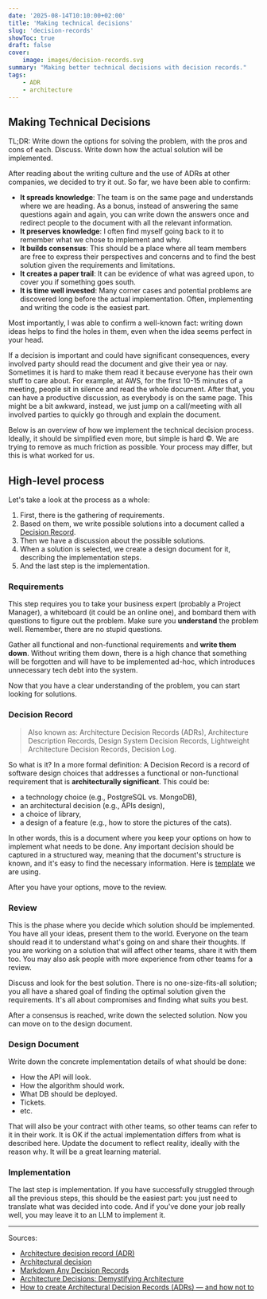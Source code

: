 ```yaml
---
date: '2025-08-14T10:10:00+02:00'
title: 'Making technical decisions'
slug: 'decision-records'
showToc: true
draft: false
cover:
    image: images/decision-records.svg
summary: "Making better technical decisions with decision records."
tags:
    - ADR
    - architecture
---
```


## Making Technical Decisions

TL;DR: Write down the options for solving the problem, with the pros and cons of each.
Discuss. Write down how the actual solution will be implemented.

After reading about the writing culture and the use of ADRs at other companies, we decided to try it out.
So far, we have been able to confirm:
- **It spreads knowledge**: The team is on the same page and understands where we are heading. As a bonus,
    instead of answering the same questions again and again, you can write down the answers once and
    redirect people to the document with all the relevant information.
- **It preserves knowledge**: I often find myself going back to it to remember what we chose to implement and why.
- **It builds consensus**: This should be a place where all team members are free to express their perspectives and concerns
    and to find the best solution given the requirements and limitations.
- **It creates a paper trail**: It can be evidence of what was agreed upon, to cover you if something goes south.
- **It is time well invested**: Many corner cases and potential problems are discovered long before the actual implementation.
    Often, implementing and writing the code is the easiest part.

Most importantly, I was able to confirm a well-known fact:
writing down ideas helps to find the holes in them, even when the idea seems perfect in your head.

If a decision is important and could have significant consequences, every involved party should
read the document and give their yea or nay. Sometimes it is hard to make them read it because everyone has their own
stuff to care about. For example, at AWS, for the first 10-15 minutes of a meeting, people sit in silence
and read the whole document. After that, you can have a productive discussion, as everybody
is on the same page. This might be a bit awkward, instead, we just jump on a call/meeting with
all involved parties to quickly go through and explain the document.

Below is an overview of how we implement the technical decision process.
Ideally, it should be simplified even more, but simple is hard ©. We are trying to remove as much friction as possible.
Your process may differ, but this is what worked for us.

## High-level process

Let's take a look at the process as a whole:

1. First, there is the gathering of requirements.
2. Based on them, we write possible solutions into a document called a [Decision Record](#decision-record).
3. Then we have a discussion about the possible solutions.
4. When a solution is selected, we create a design document for it, describing the implementation steps.
5. And the last step is the implementation.

### Requirements

This step requires you to take your business expert (probably a Project Manager),
a whiteboard (it could be an online one), and bombard them with questions to figure out the problem.
Make sure you **understand** the problem well. Remember, there are no stupid questions.

Gather all functional and non-functional requirements and **write them down**. Without writing them down,
there is a high chance that something will be forgotten and will have to be implemented ad-hoc,
which introduces unnecessary tech debt into the system.

Now that you have a clear understanding of the problem, you can start looking for
solutions.

### Decision Record

> Also known as: Architecture Decision Records (ADRs), Architecture Description Records,
> Design System Decision Records, Lightweight Architecture Decision Records, Decision Log.

So what is it? In a more formal definition: A Decision Record is a record of software design choices that
addresses a functional or non-functional requirement that is **architecturally significant**. This
could be:
- a technology choice (e.g., PostgreSQL vs. MongoDB),
- an architectural decision (e.g., APIs design),
- a choice of library,
- a design of a feature (e.g., how to store the pictures of the cats).

In other words, this is a document where you keep your options on how to implement what needs to be done.
Any important decision should be captured in a structured way, meaning that the document's structure
is known, and it's easy to find the necessary information.
Here is [template](https://github.com/dmksnnk/blog/tree/main/examples/adr/000-template.md) we are using.

After you have your options, move to the review.

### Review

This is the phase where you decide which solution should be implemented. You have all your
ideas, present them to the world. Everyone on the team should read it to understand what's
going on and share their thoughts. If you are working on a solution that will affect other teams,
share it with them too. You may also ask people with more experience from other teams for a review.

Discuss and look for the best solution. There is no one-size-fits-all solution; you all have
a shared goal of finding the optimal solution given the requirements. It's all about
compromises and finding what suits you best.

After a consensus is reached, write down the selected solution. Now you can move on to the
design document.

### Design Document

Write down the concrete implementation details of what should be done:
- How the API will look.
- How the algorithm should work.
- What DB should be deployed.
- Tickets.
- etc.

That will also be your contract with other teams, so other teams can refer to it in their work.
It is OK if the actual implementation differs from what is described here. Update the document to reflect
reality, ideally with the reason why. It will be a great learning material.

### Implementation

The last step is implementation. If you have successfully struggled
through all the previous steps, this should be the easiest part:
you just need to translate what was decided into code.
And if you've done your job really well, you may leave it to an LLM to implement it.

---

Sources:
- [Architecture decision record (ADR)](https://github.com/joelparkerhenderson/architecture-decision-record)
- [Architectural decision](https://en.wikipedia.org/wiki/Architectural_decision)
- [Markdown Any Decision Records](https://adr.github.io/madr/)
- [Architecture Decisions: Demystifying Architecture](https://personal.utdallas.edu/~chung/SA/zz-Impreso-architecture_decisions-tyree-05.pdf)
- [How to create Architectural Decision Records (ADRs) — and how not to](https://www.ozimmer.ch/practices/2023/04/03/ADRCreation.html)
